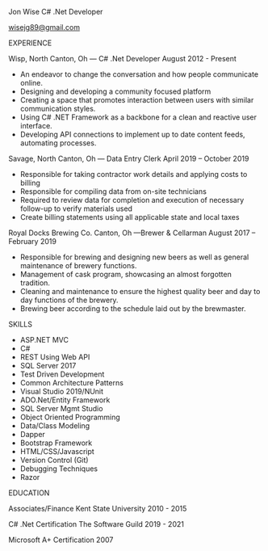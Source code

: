 Jon Wise
C# .Net Developer

wisejg89@gmail.com

EXPERIENCE

Wisp, North Canton, Oh  — C# .Net Developer
August 2012 - Present
- An endeavor to change the conversation and how people communicate online.
- Designing and developing a community focused platform
- Creating a space that promotes interaction between users with similar communication styles.
- Using C# .NET Framework as a backbone for a clean and reactive user interface.
- Developing API connections to implement up to date content feeds, automating processes.

Savage, North Canton, Oh — Data Entry Clerk
April 2019 – October 2019
- Responsible for taking contractor work details and applying costs to billing
- Responsible for compiling data from on-site technicians
- Required to review data for completion and execution of necessary follow-up to verify materials used
- Create billing statements using all applicable state and local taxes

Royal Docks Brewing Co. Canton, Oh —Brewer & Cellarman
August 2017 – February 2019
- Responsible for brewing and designing new beers as well as general maintenance of brewery functions.
- Management of cask program, showcasing an almost forgotten tradition.
- Cleaning and maintenance to ensure the highest quality beer and day to day functions of the brewery.
- Brewing beer according to the schedule laid out by the brewmaster.

SKILLS

- ASP.NET MVC
- C#
- REST Using Web API
- SQL Server 2017
- Test Driven Development
- Common Architecture Patterns
- Visual Studio 2019/NUnit
- ADO.Net/Entity Framework
- SQL Server Mgmt Studio
- Object Oriented Programming
- Data/Class Modeling
- Dapper
- Bootstrap Framework
- HTML/CSS/Javascript
- Version Control (Git)
- Debugging Techniques
- Razor

EDUCATION

Associates/Finance
Kent State University
2010 - 2015

C# .Net Certification
The Software Guild
2019 - 2021

Microsoft A+ Certification
2007




